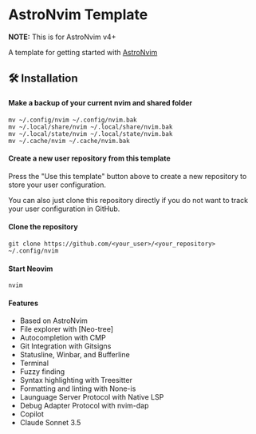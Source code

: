 # AstroNvim Template

**NOTE:** This is for AstroNvim v4+

A template for getting started with [AstroNvim](https://github.com/AstroNvim/AstroNvim)

## 🛠️ Installation

#### Make a backup of your current nvim and shared folder

```shell
mv ~/.config/nvim ~/.config/nvim.bak
mv ~/.local/share/nvim ~/.local/share/nvim.bak
mv ~/.local/state/nvim ~/.local/state/nvim.bak
mv ~/.cache/nvim ~/.cache/nvim.bak
```

#### Create a new user repository from this template

Press the "Use this template" button above to create a new repository to store your user configuration.

You can also just clone this repository directly if you do not want to track your user configuration in GitHub.

#### Clone the repository

```shell
git clone https://github.com/<your_user>/<your_repository> ~/.config/nvim
```

#### Start Neovim

```shell
nvim
```

#### Features

- Based on AstroNvim
- File explorer with [Neo-tree]
- Autocompletion with CMP
- Git Integration with Gitsigns
- Statusline, Winbar, and Bufferline
- Terminal
- Fuzzy finding
- Syntax highlighting with Treesitter
- Formatting and linting with None-is
- Launguage Server Protocol with Native LSP
- Debug Adapter Protocol with nvim-dap
- Copilot
- Claude Sonnet 3.5


